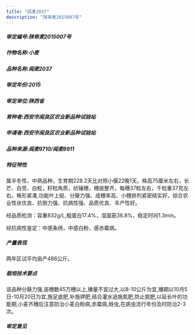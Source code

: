```yaml
---
title: "阎麦2037"
description: "陕审麦2015007号"
---
```

##### 审定编号:陕审麦2015007号

##### 作物名称:小麦

##### 品种名称:阎麦2037

##### 审定年份:2015

##### 审定单位:陕西省

##### 育种者:西安市阎良区农业新品种试验站

##### 申请者:西安市阎良区农业新品种试验站

##### 品种来源:阎麦9710/阎麦8911

##### 特征特性
属半冬性、中熟品种，生育期228.2天比对照小偃22晚1天。株高75厘米左右，长芒、白壳、白粒，籽粒角质，纺锤穗，穗层整齐，每穗37粒左右，千粒重37克左右。株形紧凑,功能叶上挺、分蘖力强、成穗率高、小穗排列紧密结实好。综合农业性状优良、抗倒力强、抗病性强、品质优良、丰产性好。
经品质检测：容重832g/L,粗蛋白17.4%，湿面筋36.8%，稳定时间1.3min。
经抗病性鉴定：中感条绣，中感白粉，感赤霉病。


##### 产量表现
两年区试平均亩产486公斤。

##### 栽培技术要点
该品种分蘖力强,亩穗数45万穗以上,播量不宜过大,以8-10公斤为宜,播期以10月5日-10月20日为宜,施足底肥,补施钾肥,结合灌水追施氮肥,防止脱肥,以延长叶的功能期,小麦齐穗后注意防治小麦白粉病,赤霉病,蚜虫,在病虫流行年份及时防治2-3次。

##### 审定意见

